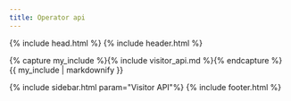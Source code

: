 ```yaml
---
title: Operator api
---
```


{% include head.html %}
{% include header.html %}

{% capture my_include %}{% include visitor_api.md %}{% endcapture %}
{{ my_include | markdownify }}

{% include sidebar.html param="Visitor API"%}
{% include footer.html %}
